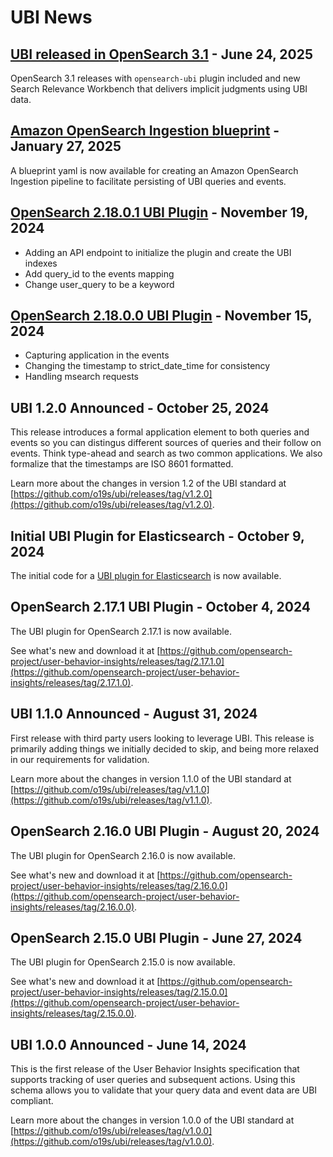 # UBI News

## [UBI released in OpenSearch 3.1](https://opensearch.org/blog/get-started-with-opensearch-3-1/) - June 24, 2025

OpenSearch 3.1 releases with `opensearch-ubi` plugin included and new Search Relevance Workbench that delivers implicit judgments using UBI data.

## [Amazon OpenSearch Ingestion blueprint](tools.md#amazon-opensearch-ingestion-blueprint) - January 27, 2025

A blueprint yaml is now available for creating an Amazon OpenSearch Ingestion pipeline to facilitate persisting of UBI queries and events.

## [OpenSearch 2.18.0.1 UBI Plugin](https://github.com/opensearch-project/user-behavior-insights/releases/tag/2.18.0.1) - November 19, 2024

* Adding an API endpoint to initialize the plugin and create the UBI indexes
* Add query_id to the events mapping
* Change user_query to be a keyword

## [OpenSearch 2.18.0.0 UBI Plugin](https://github.com/opensearch-project/user-behavior-insights/releases/tag/2.18.0.0) - November 15, 2024

* Capturing application in the events
* Changing the timestamp to strict_date_time for consistency
* Handling msearch requests

## UBI 1.2.0 Announced - October 25, 2024

This release introduces a formal application element to both queries and events so you can distingus different sources of queries and their follow on events. Think type-ahead and search as two common applications.  We also formalize that the timestamps are ISO 8601 formatted. 

Learn more about the changes in version 1.2 of the UBI standard at [https://github.com/o19s/ubi/releases/tag/v1.2.0](https://github.com/o19s/ubi/releases/tag/v1.2.0).

## Initial UBI Plugin for Elasticsearch - October 9, 2024

The initial code for a [UBI plugin for Elasticsearch](https://github.com/o19s/user-behavior-insights-elasticsearch) is now available.

## OpenSearch 2.17.1 UBI Plugin - October 4, 2024

The UBI plugin for OpenSearch 2.17.1 is now available.

See what's new and download it at [https://github.com/opensearch-project/user-behavior-insights/releases/tag/2.17.1.0](https://github.com/opensearch-project/user-behavior-insights/releases/tag/2.17.1.0).

## UBI 1.1.0 Announced - August 31, 2024

First release with third party users looking to leverage UBI. This release is primarily adding things we initially decided to skip, and being more relaxed in our requirements for validation.

Learn more about the changes in version 1.1.0 of the UBI standard at [https://github.com/o19s/ubi/releases/tag/v1.1.0](https://github.com/o19s/ubi/releases/tag/v1.1.0).

## OpenSearch 2.16.0 UBI Plugin - August 20, 2024

The UBI plugin for OpenSearch 2.16.0 is now available.

See what's new and download it at [https://github.com/opensearch-project/user-behavior-insights/releases/tag/2.16.0.0](https://github.com/opensearch-project/user-behavior-insights/releases/tag/2.16.0.0).

## OpenSearch 2.15.0 UBI Plugin - June 27, 2024

The UBI plugin for OpenSearch 2.15.0 is now available.

See what's new and download it at [https://github.com/opensearch-project/user-behavior-insights/releases/tag/2.15.0.0](https://github.com/opensearch-project/user-behavior-insights/releases/tag/2.15.0.0).

## UBI 1.0.0 Announced - June 14, 2024

This is the first release of the User Behavior Insights specification that supports tracking of user queries and subsequent actions. Using this schema allows you to validate that your query data and event data are UBI compliant.

Learn more about the changes in version 1.0.0 of the UBI standard at [https://github.com/o19s/ubi/releases/tag/v1.0.0](https://github.com/o19s/ubi/releases/tag/v1.0.0).
